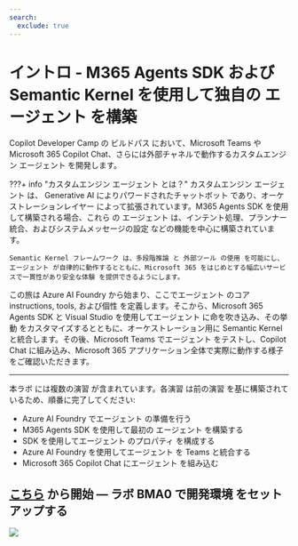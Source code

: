 ```yaml
---
search:
  exclude: true
---
```

# イントロ - M365 Agents SDK および Semantic Kernel を使用して独自の エージェント を構築

Copilot Developer Camp の ビルドパス において、Microsoft Teams や Microsoft 365 Copilot Chat、さらには外部チャネルで動作するカスタムエンジン エージェント を開発します。

???+ info "カスタムエンジン エージェント とは？"
    カスタムエンジン エージェント は、 Generative AI によりパワードされたチャットボット であり、オーケストレーションレイヤー によって拡張されています。M365 Agents SDK を使用して構築される場合、これら の エージェント は、インテント処理、プランナー統合、およびシステムメッセージの設定 などの機能を中心に構築されています。

    Semantic Kernel フレームワーク は、多段階推論 と 外部ツール の使用 を可能にし、エージェント が自律的に動作するとともに、Microsoft 365 をはじめとする幅広いサービスで一貫性があり安全な体験 を提供できるようにします。

この旅は Azure AI Foundry から始まり、ここでエージェント のコア instructions, tools, および個性 を定義します。そこから、Microsoft 365 Agents SDK と Visual Studio を使用してエージェント に命を吹き込み、その挙動 をカスタマイズするとともに、オーケストレーション用に Semantic Kernel と統合します。その後、Microsoft Teams でエージェント をテストし、Copilot Chat に組み込み、Microsoft 365 アプリケーション全体で実際に動作する様子 をご確認いただきます。

<hr />
本ラボ には複数の演習 が含まれています。各演習 は前の演習 を基に構築されているため、順番に完了してください:

* Azure AI Foundry でエージェント の準備を行う
* M365 Agents SDK を使用して最初の エージェント を構築する
* SDK を使用してエージェント のプロパティ を構成する
* Azure AI Foundry を使用してエージェント を Teams と統合する
* Microsoft 365 Copilot Chat にエージェント を組み込む

## <a href="./00-prerequisites">こちら</a> から開始 ― ラボ BMA0 で開発環境 をセットアップする

<img src="https://m365-visitor-stats.azurewebsites.net/copilot-camp/custom-engine/agents-sdk/index" />